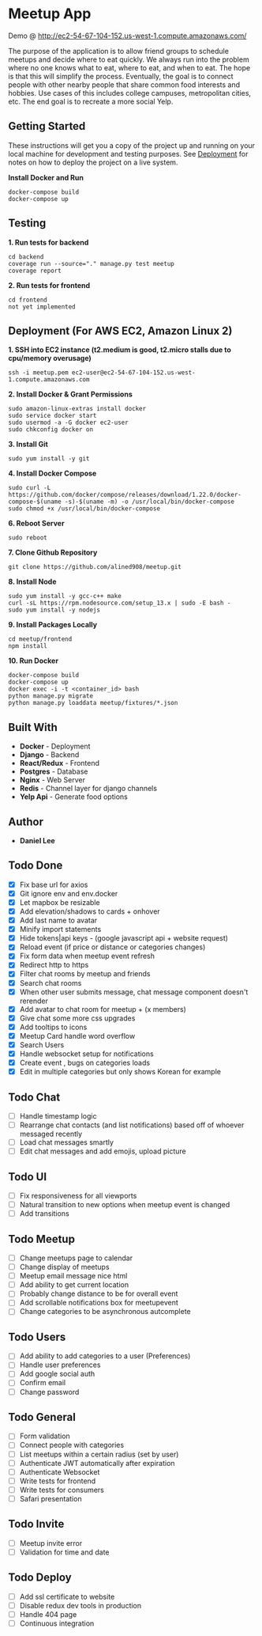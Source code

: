 # Meetup App
Demo @ http://ec2-54-67-104-152.us-west-1.compute.amazonaws.com/

The purpose of the application is to allow friend groups to schedule meetups and decide where to eat quickly.  We always run into the problem where no one knows what to eat, where to eat, and when to eat.  The hope is that this will simplify the process.  Eventually, the goal is to connect people with other nearby people that share common food interests and hobbies. Use cases of this includes college campuses, metropolitan cities, etc. The end goal is to recreate a more social Yelp.

## Getting Started
These instructions will get you a copy of the project up and running on your local machine for development and testing purposes. See [Deployment](#deployment) for notes on how to deploy the project on a live system.

**Install Docker and Run**
```
docker-compose build
docker-compose up
```

## Testing
**1. Run tests for backend**
```
cd backend
coverage run --source="." manage.py test meetup
coverage report
```
**2. Run tests for frontend**
```
cd frontend
not yet implemented
```

## Deployment (For AWS EC2, Amazon Linux 2)
**1. SSH into EC2 instance (t2.medium is good, t2.micro stalls due to cpu/memory overusage)**
``` 
ssh -i meetup.pem ec2-user@ec2-54-67-104-152.us-west-1.compute.amazonaws.com 
```
**2. Install Docker & Grant Permissions**
```
sudo amazon-linux-extras install docker
sudo service docker start
sudo usermod -a -G docker ec2-user
sudo chkconfig docker on
```
**3. Install Git**
```
sudo yum install -y git
```
**4. Install Docker Compose**
```
sudo curl -L https://github.com/docker/compose/releases/download/1.22.0/docker-compose-$(uname -s)-$(uname -m) -o /usr/local/bin/docker-compose
sudo chmod +x /usr/local/bin/docker-compose
```
**6. Reboot Server**
```
sudo reboot
```
**7. Clone Github Repository** 
```
git clone https://github.com/alined908/meetup.git
```
**8. Install Node**
```
sudo yum install -y gcc-c++ make
curl -sL https://rpm.nodesource.com/setup_13.x | sudo -E bash -
sudo yum install -y nodejs
```
**9. Install Packages Locally**
```
cd meetup/frontend
npm install
```
**10. Run Docker**
```
docker-compose build
docker-compose up
docker exec -i -t <container_id> bash
python manage.py migrate
python manage.py loaddata meetup/fixtures/*.json
```

## Built With

* **Docker** - Deployment
* **Django** - Backend
* **React/Redux** - Frontend
* **Postgres** - Database
* **Nginx** - Web Server
* **Redis** - Channel layer for django channels
* **Yelp Api** - Generate food options

## Author
* **Daniel Lee** 

## Todo Done
- [x] Fix base url for axios
- [x] Git ignore env and env.docker
- [x] Let mapbox be resizable 
- [x] Add elevation/shadows to cards + onhover
- [x] Add last name to avatar
- [x] Minify import statements
- [x] Hide tokens|api keys - (google javascript api + website request)
- [x] Reload event (if price or distance or categories changes)
- [x] Fix form data when meetup event refresh
- [x] Redirect http to https
- [x] Filter chat rooms by meetup and friends
- [x] Search chat rooms
- [x] When other user submits message, chat message component doesn't rerender
- [x] Add avatar to chat room for meetup + (x members)
- [x] Give chat some more css upgrades
- [x] Add tooltips to icons
- [x] Meetup Card handle word overflow
- [x] Search Users
- [x] Handle websocket setup for notifications
- [x] Create event , bugs on categories loads
- [x] Edit in multiple categories but only shows Korean for example

## Todo Chat
- [ ] Handle timestamp logic
- [ ] Rearrange chat contacts (and list notifications) based off of whoever     messaged recently
- [ ] Load chat messages smartly
- [ ] Edit chat messages and add emojis, upload picture

## Todo UI
- [ ] Fix responsiveness for all viewports
- [ ] Natural transition to new options when meetup event is changed
- [ ] Add transitions

## Todo Meetup
- [ ] Change meetups page to calendar 
- [ ] Change display of meetups
- [ ] Meetup email message nice html
- [ ] Add ability to get current location
- [ ] Probably change distance to be for overall event
- [ ] Add scrollable notifications box for meetupevent 
- [ ] Change categories to be asynchronous autcomplete

## Todo Users
- [ ] Add ability to add categories to a user (Preferences)
- [ ] Handle user preferences
- [ ] Add google social auth 
- [ ] Confirm email
- [ ] Change password

## Todo General
- [ ] Form validation
- [ ] Connect people with categories
- [ ] List meetups within a certain radius (set by user)
- [ ] Authenticate JWT automatically after expiration
- [ ] Authenticate Websocket
- [ ] Write tests for frontend
- [ ] Write tests for consumers
- [ ] Safari presentation

## Todo Invite
- [ ] Meetup invite error
- [ ] Validation for time and date

## Todo Deploy
- [ ] Add ssl certificate to website
- [ ] Disable redux dev tools in production
- [ ] Handle 404 page
- [ ] Continuous integration